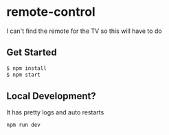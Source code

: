 # remote-control

I can't find the remote for the TV so this will have to do

## Get Started

```bash
$ npm install
$ npm start
```

## Local Development?

It has pretty logs and auto restarts

```
npm run dev
```

